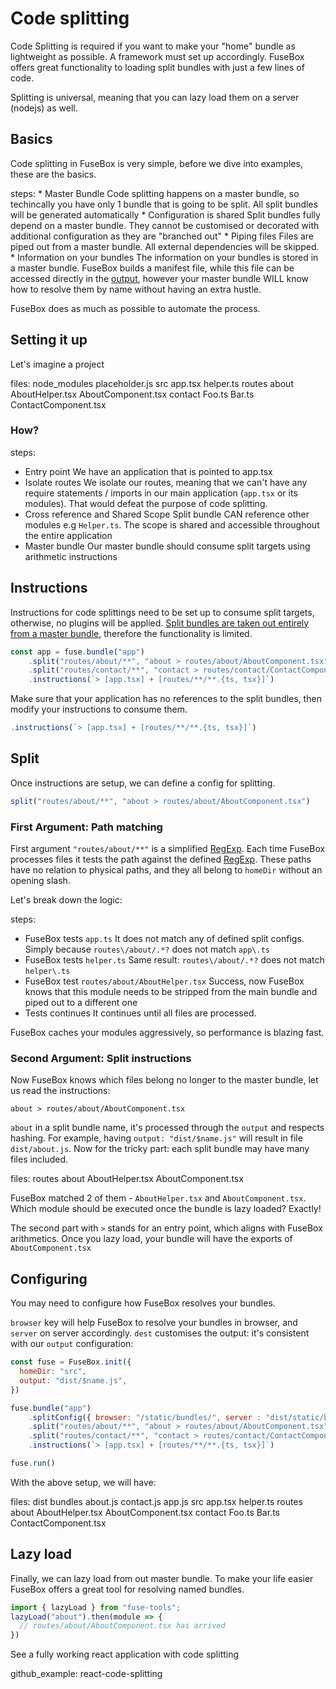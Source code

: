 # Code splitting

Code Splitting is required if you want to make your "home" bundle as lightweight as possible. A framework must set up accordingly. FuseBox offers great functionality to loading split bundles with just a few lines of code.

Splitting is universal, meaning that you can lazy load them on a server (nodejs) as well.

## Basics

Code splitting in FuseBox is very simple, before we dive into examples, these are the basics.

steps:
    * Master Bundle
    Code splitting happens on a master bundle, so techincally you have only 1 bundle that is going to be split. All split bundles will be generated automatically
    * Configuration is shared
    Split bundles fully depend on a master bundle. They cannot be customised or decorated with additional configuration as they are "branched out"
    * Piping files
    Files are piped out from a master bundle. All external dependencies will be skipped.
    * Information on your bundles
    The information on your bundles is stored in a master bundle. FuseBox builds a manifest file, while this file can be accessed directly in the [output](#basic), however your master bundle WILL know how to resolve them by name without having an extra hustle.

FuseBox does as much as possible to automate the process.

## Setting it up

Let's imagine a project

files:
node_modules
 placeholder.js
src
 app.tsx
 helper.ts
 routes
  about
   AboutHelper.tsx
   AboutComponent.tsx
  contact
   Foo.ts
   Bar.ts
   ContactComponent.tsx


### How?

steps:
 * Entry point
 We have an application that is pointed to app.tsx
 * Isolate routes
 We isolate our routes, meaning that we can't have any require statements / imports in our main application (`app.tsx` or its modules). That would defeat the purpose of code splitting.
 * Cross reference and Shared Scope
 Split bundle CAN reference other modules e.g `Helper.ts`. The scope is shared and accessible throughout the entire application
 * Master bundle
 Our master bundle should consume split targets using arithmetic instructions

## Instructions

Instructions for code splittings need to be set up to consume split targets, otherwise, no plugins will be applied. [Split bundles are taken out entirely from a master bundle](#basics), therefore the functionality is limited.

```js
const app = fuse.bundle("app")
    .split("routes/about/**", "about > routes/about/AboutComponent.tsx")
    .split("routes/contact/**", "contact > routes/contact/ContactComponent.tsx")
    .instructions(`> [app.tsx] + [routes/**/**.{ts, tsx}]`)
```

Make sure that your application has no references to the split bundles, then modify your instructions to consume them.

```js
.instructions(`> [app.tsx] + [routes/**/**.{ts, tsx}]`)
```

## Split
Once instructions are setup, we can define a config for splitting.

```js
split("routes/about/**", "about > routes/about/AboutComponent.tsx")
```
### First Argument: Path matching

First argument `"routes/about/**"` is a simplified [RegExp](regex101.com). Each time FuseBox processes files it tests the path against the defined [RegExp](regex101.com). These paths have no relation to physical paths, and they all belong to `homeDir` without an opening slash.

Let's break down the logic:

steps:
 * FuseBox tests `app.ts`
   It does not match any of defined split configs. Simply because `routes\/about/.*?` does not match `app\.ts`
 * FuseBox tests `helper.ts`
   Same result: `routes\/about/.*?` does not match `helper\.ts`
 * FuseBox test `routes/about/AboutHelper.tsx`
   Success, now FuseBox knows that this module needs to be stripped from the main bundle and piped out to a different one
 * Tests continues
   It continues until all files are processed.

FuseBox caches your modules aggressively, so performance is blazing fast.

### Second Argument: Split instructions

Now FuseBox knows which files belong no longer to the master bundle, let us read the instructions:

```
about > routes/about/AboutComponent.tsx
```

`about` in a split bundle name, it's processed through the `output` and respects hashing. For example, having `output: "dist/$name.js"` will result in file `dist/about.js`. Now for the tricky part: each split bundle may have many files included.

files:
routes
 about
 AboutHelper.tsx
 AboutComponent.tsx

FuseBox matched 2 of them - `AboutHelper.tsx` and `AboutComponent.tsx`. Which module should be executed once the bundle is lazy loaded? Exactly!

The second part with `>` stands for an entry point, which aligns with FuseBox arithmetics. Once you lazy load, your bundle will have the exports of `AboutComponent.tsx`

## Configuring

You may need to configure how FuseBox resolves your bundles.

`browser` key will help FuseBox to resolve your bundles in browser, and `server` on server accordingly.
`dest` customises the output: it's consistent with our `output` configuration:

```js
const fuse = FuseBox.init({
  homeDir: "src",
  output: "dist/$name.js",
})

fuse.bundle("app")
    .splitConfig({ browser: "/static/bundles/", server : "dist/static/bundles/", dest: "bundles/" })
    .split("routes/about/**", "about > routes/about/AboutComponent.tsx")
    .split("routes/contact/**", "contact > routes/contact/ContactComponent.tsx")
    .instructions(`> [app.tsx] + [routes/**/**.{ts, tsx}]`)

fuse.run()
```

With the above setup, we will have:

files:
dist
 bundles
  about.js
  contact.js
 app.js
src
 app.tsx
 helper.ts
 routes
  about
   AboutHelper.tsx
   AboutComponent.tsx
  contact
   Foo.ts
   Bar.ts
   ContactComponent.tsx

## Lazy load

Finally, we can lazy load from out master bundle. To make your life easier FuseBox offers a great tool for resolving named bundles.

```js
import { lazyLoad } from "fuse-tools";
lazyLoad("about").then(module => {
  // routes/about/AboutComponent.tsx has arrived
})
```


See a fully working react application with code splitting 

github_example: react-code-splitting
